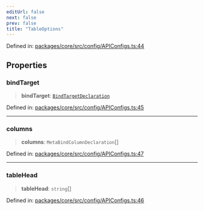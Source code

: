 ```yaml
---
editUrl: false
next: false
prev: false
title: "TableOptions"
---
```


Defined in: [packages/core/src/config/APIConfigs.ts:44](https://github.com/mProjectsCode/obsidian-meta-bind-plugin/blob/563ae7213e1de72cfcc12505f0ad569434535dc5/packages/core/src/config/APIConfigs.ts#L44)

## Properties

### bindTarget

> **bindTarget**: [`BindTargetDeclaration`](/obsidian-meta-bind-plugin-docs/api/interfaces/bindtargetdeclaration/)

Defined in: [packages/core/src/config/APIConfigs.ts:45](https://github.com/mProjectsCode/obsidian-meta-bind-plugin/blob/563ae7213e1de72cfcc12505f0ad569434535dc5/packages/core/src/config/APIConfigs.ts#L45)

***

### columns

> **columns**: `MetaBindColumnDeclaration`[]

Defined in: [packages/core/src/config/APIConfigs.ts:47](https://github.com/mProjectsCode/obsidian-meta-bind-plugin/blob/563ae7213e1de72cfcc12505f0ad569434535dc5/packages/core/src/config/APIConfigs.ts#L47)

***

### tableHead

> **tableHead**: `string`[]

Defined in: [packages/core/src/config/APIConfigs.ts:46](https://github.com/mProjectsCode/obsidian-meta-bind-plugin/blob/563ae7213e1de72cfcc12505f0ad569434535dc5/packages/core/src/config/APIConfigs.ts#L46)
